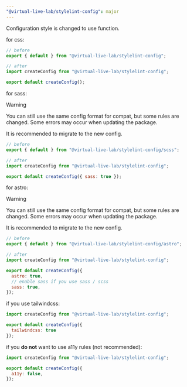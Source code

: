 ```yaml
---
"@virtual-live-lab/stylelint-config": major
---
```


Configuration style is changed to use function.

for css:

```js
// before
export { default } from "@virtual-live-lab/stylelint-config";
```

```js
// after
import createConfig from "@virtual-live-lab/stylelint-config";

export default createConfig();
```

for sass:

> [!WARNING]
> You can still use the same config format for compat,
> but some rules are changed.
> Some errors may occur when updating the package.
>
> It is recommended to migrate to the new config.

```js
// before
export { default } from "@virtual-live-lab/stylelint-config/scss";
```

```js
// after
import createConfig from "@virtual-live-lab/stylelint-config";

export default createConfig({ sass: true });
```

for astro:

> [!WARNING]
> You can still use the same config format for compat,
> but some rules are changed.
> Some errors may occur when updating the package.
>
> It is recommended to migrate to the new config.

```js
// before
export { default } from "@virtual-live-lab/stylelint-config/astro";
```

```js
// after
import createConfig from "@virtual-live-lab/stylelint-config";

export default createConfig({
  astro: true,
  // enable sass if you use sass / scss
  sass: true,
});
```

if you use tailwindcss:

```js
import createConfig from "@virtual-live-lab/stylelint-config";

export default createConfig({
  tailwindcss: true
});
```

if you **do not** want to use a11y rules (not recommended):


```js
import createConfig from "@virtual-live-lab/stylelint-config";

export default createConfig({
  a11y: false,
});
```
